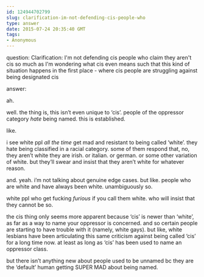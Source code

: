 ```yaml
---
id: 124944702799
slug: clarification-im-not-defending-cis-people-who
type: answer
date: 2015-07-24 20:35:40 GMT
tags:
- Anonymous
---
```

question: Clarification: I'm not defending cis people who claim they aren't cis so much as I'm wondering what cis even means such that this kind of situation happens in the first place - where cis people are struggling against being designated cis

answer: <p>ah.&nbsp;</p><p>well. the thing is, this isn’t even unique to&nbsp;‘cis’. people of the oppressor category _hate_ being named. this is established.</p><p>like.</p><p>i see white ppl _all the time_ get mad and resistant to being called&nbsp;‘white’. they hate being classified in a racial category. some of them respond that, no, they aren’t white they are irish. or italian. or german. or some other variation of white. but they’ll swear and insist that they aren’t white for whatever reason.&nbsp;</p><p>and. yeah. i’m not talking about genuine edge cases. but like. people who are white and have always been white. unambiguously so.&nbsp;</p><p>white ppl who get fucking _furious_ if you call them white. who will insist that they cannot be so.&nbsp;</p><p>the cis thing only seems more apparent because&nbsp;‘cis’ is newer than&nbsp;‘white’, as far as a way to name your oppressor is concerned. and so certain people are starting to have trouble with it (namely, white gays). but like, white lesbians have been articulating this same criticism against being called&nbsp;‘cis’ for a long time now. at least as long as&nbsp;‘cis’ has been used to name an oppressor class.&nbsp;</p><p>but there isn’t anything new about people used to be unnamed bc they are the&nbsp;‘default’ human getting SUPER MAD about being named.&nbsp;</p>